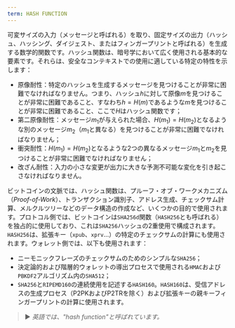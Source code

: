 ```yaml
---
term: HASH FUNCTION
---
```


可変サイズの入力（メッセージと呼ばれる）を取り、固定サイズの出力（ハッシュ、ハッシング、ダイジェスト、またはフィンガープリントと呼ばれる）を生成する数学的関数です。ハッシュ関数は、暗号学において広く使用される基本的な要素です。それらは、安全なコンテキストでの使用に適している特定の特性を示します：
* 原像耐性：特定のハッシュを生成するメッセージを見つけることが非常に困難でなければなりません。つまり、ハッシュ$h$に対して原像$m$を見つけることが非常に困難であること、すなわち$h = H(m)$であるような$m$を見つけることが非常に困難であること、ここで$H$はハッシュ関数です；
* 第二原像耐性：メッセージ$m_1$が与えられた場合、$H(m_1) = H(m_2)$となるような別のメッセージ$m_2$（$m_1$と異なる）を見つけることが非常に困難でなければなりません；
* 衝突耐性：$H(m_1) = H(m_2)$となるような2つの異なるメッセージ$m_1$と$m_2$を見つけることが非常に困難でなければなりません；
* 改ざん耐性：入力の小さな変更が出力に大きな予測不可能な変化を引き起こさなければなりません。

ビットコインの文脈では、ハッシュ関数は、プルーフ・オブ・ワークメカニズム（*Proof-of-Work*）、トランザクション識別子、アドレス生成、チェックサム計算、メルクルツリーなどのデータ構造の作成など、いくつかの目的で使用されます。プロトコル側では、ビットコインは`SHA256d`関数（`HASH256`とも呼ばれる）を独占的に使用しており、これは`SHA256`ハッシュの2重使用で構成されます。`HASH256`は、拡張キー（`xpub`、`xprv`...）の特定のチェックサムの計算にも使用されます。ウォレット側では、以下も使用されます：
* ニーモニックフレーズのチェックサムのためのシンプルな`SHA256`；
* 決定論的および階層的ウォレットの導出プロセスで使用される`HMAC`および`PBKDF2`アルゴリズム内の`SHA512`；
* `SHA256`と`RIPEMD160`の連続使用を記述する`HASH160`。`HASH160`は、受信アドレスの生成プロセス（P2PKおよびP2TRを除く）および拡張キーの親キーフィンガープリントの計算に使用されます。

> ► *英語では、"hash function"と呼ばれています。*